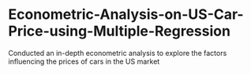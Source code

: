 # Econometric-Analysis-on-US-Car-Price-using-Multiple-Regression
Conducted an in-depth econometric analysis to explore the factors influencing the prices of cars in the US market
